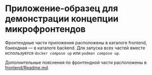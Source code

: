 # Приложение-образец для демонстрации концепции микрофронтендов

Фронтендные части приложения расположены в каталоге frontend,
бэкендная — в каталоге backend. Для запуска всех частей вместе
используется `docker compose up` или `podman compose up`.

Дополнительные пояснения по фронтендной части расположены в
[frontend/Readme.md](frontend/Readme.md).
